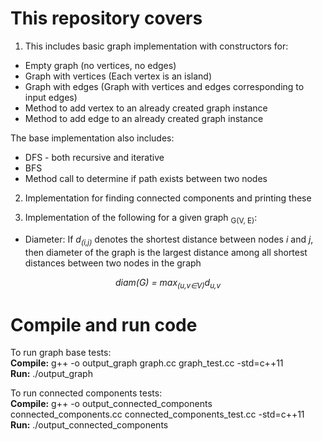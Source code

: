 This repository covers
================================================================================================================

1)  This includes basic graph implementation with constructors for:  
*  Empty graph (no vertices, no edges)
*  Graph with vertices (Each vertex is an island)
*  Graph with edges (Graph with vertices and edges corresponding to input edges)
*  Method to add vertex to an already created graph instance
*  Method to add edge to an already created graph instance

  The base implementation also includes: 
*  DFS - both recursive and iterative
*  BFS
*  Method call to determine if path exists between two nodes

2)  Implementation for finding connected components and printing these

3)  Implementation of the following for a given graph <sub>G(V, E)</sub>:
*  Diameter: If <i>d<sub>(i,j)</sub></i> denotes the shortest distance between nodes <i>i</i> and <i>j</i>, then diameter of the graph is the largest distance among all shortest distances between two nodes in the graph
<p align="center"><i> diam(G) = max<sub>(u,v&isin;V)</sub>d<sub>u,v</sub></i></p>


Compile and run code
================================================================================================================

To run graph base tests:  
__Compile:__ g++ -o output_graph graph.cc graph_test.cc -std=c++11  
__Run:__ ./output_graph  

To run connected components tests:  
__Compile:__ g++ -o output_connected_components connected_components.cc connected_components_test.cc -std=c++11  
__Run:__ ./output_connected_components

